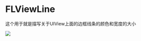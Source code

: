 # FLViewLine
这个用于就是描写关于UIView上面的边框线条的颜色和宽度的大小

![](://github.com/helinyu/FLViewLine/blob/master/Snip20160304_3.png)
